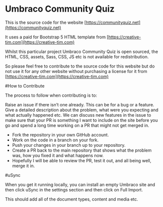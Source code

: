 # Umbraco Community Quiz

This is the source code for the website [https://communityquiz.net](https://communityquiz.net)

It uses a paid for Bootstrap 5 HTML template from [https://creative-tim.com](https://creative-tim.com)

Whilst this particular project Umbraco Community Quiz is open sourced, the HTML, CSS, assets, Sass, CSS, JS etc is not available for redistribution.

So please feel free to contribute to the source code for this website but do not use it for any other website without purchasing a license for it from [https://creative-tim.com](https://creative-tim.com)

#How to Contribute

The process to follow when contributing is to:

Raise an issue if there isn’t one already. This can be for a bug or a feature. Give a detailed description about the problem, what were you expecting and what actually happened etc.
We can discuss new features in the issue to make sure that your PR is something I want to include on the site before you go and spend a long time working on a PR that might not get merged in.
- Fork the repository in your own GitHub account.
- Work on the code in a branch on your fork.
- Push your changes in your branch up to your repository.
- Create a PR back to the main repository that shows what the problem was, how you fixed it and what happens now.
- Hopefully I will be able to review the PR, test it out, and all being well, merge it in.

#uSync

When you get it running locally, you can install an empty Umbraco site and then click uSync in the settings section and then click on Full Import.

This should add all of the document types, content and media etc.
